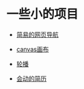 # 一些小的项目

* [简易的网页导航](http://project.muzlin.cn/nav-tool)

* [canvas画布](http://project.muzlin.cn/canvas-tool)

* [轮播](http://project.muzlin.cn/carrousel-tool)

* [会动的简历](http://project.muzlin.cn/move-resume)
